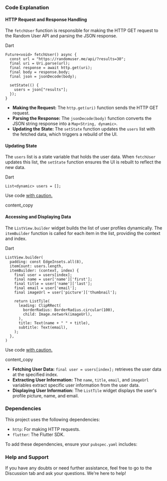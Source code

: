 ### Code Explanation

#### HTTP Request and Response Handling

The `fetchUser` function is responsible for making the HTTP GET request to the Random User API and parsing the JSON response.

Dart

```
Future<void> fetchUser() async {
  const url = "https://randomuser.me/api/?results=30";
  final uri = Uri.parse(url);
  final response = await http.get(uri);
  final body = response.body;
  final json = jsonDecode(body);

  setState(() {
    users = json["results"];
  });
}

```




-   **Making the Request:** The `http.get(uri)` function sends the HTTP GET request.
-   **Parsing the Response:** The `jsonDecode(body)` function converts the JSON string response into a `Map<String, dynamic>`.
-   **Updating the State:** The `setState` function updates the `users` list with the fetched data, which triggers a rebuild of the UI.

#### Updating State

The `users` list is a state variable that holds the user data. When `fetchUser` updates this list, the `setState` function ensures the UI is rebuilt to reflect the new data.

Dart

```
List<dynamic> users = [];

```

Use code [with caution.](/faq#coding)

content_copy

#### Accessing and Displaying Data

The `ListView.builder` widget builds the list of user profiles dynamically. The `itemBuilder` function is called for each item in the list, providing the context and index.

Dart

```
ListView.builder(
  padding: const EdgeInsets.all(8),
  itemCount: users.length,
  itemBuilder: (context, index) {
    final user = users[index];
    final name = user['name']['first'];
    final title = user['name']['last'];
    final email = user['email'];
    final imageUrl = user['picture']['thumbnail'];

    return ListTile(
      leading: ClipRRect(
        borderRadius: BorderRadius.circular(100),
        child: Image.network(imageUrl),
      ),
      title: Text(name + " " + title),
      subtitle: Text(email),
    );
  },
)

```

Use code [with caution.](/faq#coding)

content_copy

-   **Fetching User Data:** `final user = users[index];` retrieves the user data at the specified index.
-   **Extracting User Information:** The `name`, `title`, `email`, and `imageUrl` variables extract specific user information from the user data.
-   **Displaying User Information:** The `ListTile` widget displays the user's profile picture, name, and email.

### Dependencies

This project uses the following dependencies:

-   `http`: For making HTTP requests.
-   `flutter`: The Flutter SDK.

To add these dependencies, ensure your `pubspec.yaml` includes:

### Help and Support

If you have any doubts or need further assistance, feel free to go to the Discussion tab and ask your questions. We're here to help!